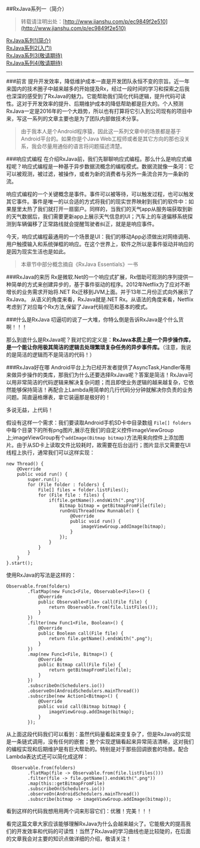 ##RxJava系列一（简介）

> 转载请注明出处：[http://www.jianshu.com/p/ec9849f2e510](http://www.jianshu.com/p/ec9849f2e510)


[RxJava系列1(简介)](http://www.jianshu.com/p/ec9849f2e510)  
[RxJava系列2(入门)](http://www.jianshu.com/p/ba61c047c230)  
<u>RxJava系列3(敬请期待)</u>  
<u>RxJava系列4(敬请期待)</u>  

***
###前言
提升开发效率，降低维护成本一直是开发团队永恒不变的宗旨。近一年来国内的技术圈子中越来越多的开始提及Rx，经过一段时间的学习和探索之后我也深深的感受到了RxJava的魅力。它能帮助我们简化代码逻辑，提升代码可读性。这对于开发效率的提升、后期维护成本的降低帮助都是巨大的。个人预测RxJava一定是2016年的一个大趋势，所以也有打算将它引入到公司现有的项目中来，写这一系列的文章主要也是为了团队内部做技术分享。

> 由于我本人是个Android程序猿，因此这一系列文章中的场景都是基于Android平台的。如果你是个Java Web工程师或者是其它方向的那也没关系，我会尽量用通俗的语言将问题描述清楚。

###响应式编程
在介绍RxJava前，我们先聊聊响应式编程。那么什么是响应式编程呢？响应式编程是一种基于异步数据流概念的编程模式。数据流就像一条河：它可以被观测，被过滤，被操作，或者为新的消费者与另外一条流合并为一条新的流。

响应式编程的一个关键概念是事件。事件可以被等待，可以触发过程，也可以触发其它事件。事件是唯一的以合适的方式将我们的现实世界映射到我们的软件中：如果屋里太热了我们就打开一扇窗户。同样的，当我们的天气app从服务端获取到新的天气数据后，我们需要更新app上展示天气信息的UI；汽车上的车道偏移系统探测到车辆偏移了正常路线就会提醒驾驶者纠正，就是是响应事件。

今天，响应式编程最通用的一个场景是UI：我们的移动App必须做出对网络调用、用户触摸输入和系统弹框的响应。在这个世界上，软件之所以是事件驱动并响应的是因为现实生活也是如此。

> 本章节中部分概念摘自《RxJava Essentials》一书

###RxJava的来历
Rx是微软.Net的一个响应式扩展，Rx借助可观测的序列提供一种简单的方式来创建异步的，基于事件驱动的程序。2012年Netflix为了应对不断增长的业务需求开始将.NET Rx迁移到JVM上面。并于13年二月份正式向外展示了RxJava。
从语义的角度来看，RxJava就是.NET Rx。从语法的角度来看，Netflix考虑到了对应每个Rx方法,保留了Java代码规范和基本的模式。

###什么是RxJava
叨逼叨的说了一大堆，你特么倒是告诉RxJava是个什么货啊！！！

那么到底什么是RxJava呢？我对它的定义是：**RxJava本质上是一个异步操作库，是一个能让你用极其简洁的逻辑去处理繁琐复杂任务的异步事件库。**（注意，我说的是简洁的逻辑而不是简洁的代码！）

###RxJava好在哪
Android平台上为已经开发者提供了AsyncTask,Handler等用来做异步操作的类库，那我们为什么还要选择RxJava呢？答案是简洁！RxJava可以用非常简洁的代码逻辑来解决复杂问题；而且即使业务逻辑的越来越复杂，它依然能够保持简洁！再配合上Lambda用简单的几行代码分分钟就解决你负责的业务问题。简直逼格爆表，拿它装逼那是极好的！

多说无益，上代码！

假设有这样一个需求：我们要读取Android手机SD卡中目录数组 `File[] folders`中每个目录下的所有png图片,展示在我们的自定义控件imageViewGroup上;imageViewGroup有个`addImage(Bitmap bitmap)`方法用来向控件上添加图片。由于从SD卡上读取文件比较耗时，故需要在后台运行；图片显示又需要在UI线程上执行，通常我们可以这样实现：

	new Thread() {
    	@Override
        public void run() {
        	super.run();
            for (File folder : folders) {
            	File[] files = folder.listFiles();
            	for (File file : files) {
                	if(file.getName().endsWith(".png")){
                		Bitmap bitmap = getBitmapFromFile(file);
                   		runOnUiThread(new Runnable() {
                   			@Override
                   			public void run() {
                       			imageViewGroup.addImage(bitmap);
                      		}
                 		});
              		}
          		}
        	}
    	}
    }.start();

使用RxJava的写法是这样的：

    Observable.from(folders)
            .flatMap(new Func1<File, Observable<File>>() {
                @Override
                public Observable<File> call(File file) {
                    return Observable.from(file.listFiles());
                }
            })
            .filter(new Func1<File, Boolean>() {
                @Override
                public Boolean call(File file) {
                    return file.getName().endsWith(".png");
                }
            })
            .map(new Func1<File, Bitmap>() {
                @Override
                public Bitmap call(File file) {
                    return getBitmapFromFile(file);
                }
            })
            .subscribeOn(Schedulers.io())
            .observeOn(AndroidSchedulers.mainThread())
            .subscribe(new Action1<Bitmap>() {
                @Override
                public void call(Bitmap bitmap) {
                    imageViewGroup.addImage(bitmap);
                }
            });
            
从上面这段代码我们可以看到：虽然代码量看起来变复杂了，但是RxJava的实现是一条链式调用，没有任何的嵌套；整个实现逻辑看起来异常简洁清晰，这对我们的编程实现和后期维护是有巨大帮助的。特别是对于那些回调嵌套的场景。配合Lambda表达式还可以简化成这样：
  
      Observable.from(folders)
            .flatMap(file -> Observable.from(file.listFiles()))
            .filter(file -> file.getName().endsWith(".png"))
            .map(this::getBitmapFromFile)
            .subscribeOn(Schedulers.io())
            .observeOn(AndroidSchedulers.mainThread())
            .subscribe(bitmap -> imageViewGroup.addImage(bitmap));

看到这样的代码我想用用两个词来形容它们：优雅！完美！！！

看完这篇文章大家应该能够理解RxJava为什么会越来越火了。它能极大的提高我们的开发效率和代码的可读性！当然了RxJava的学习曲线也是比较陡的，在后面的文章我会对主要的知识点做详细的介绍，敬请关注！